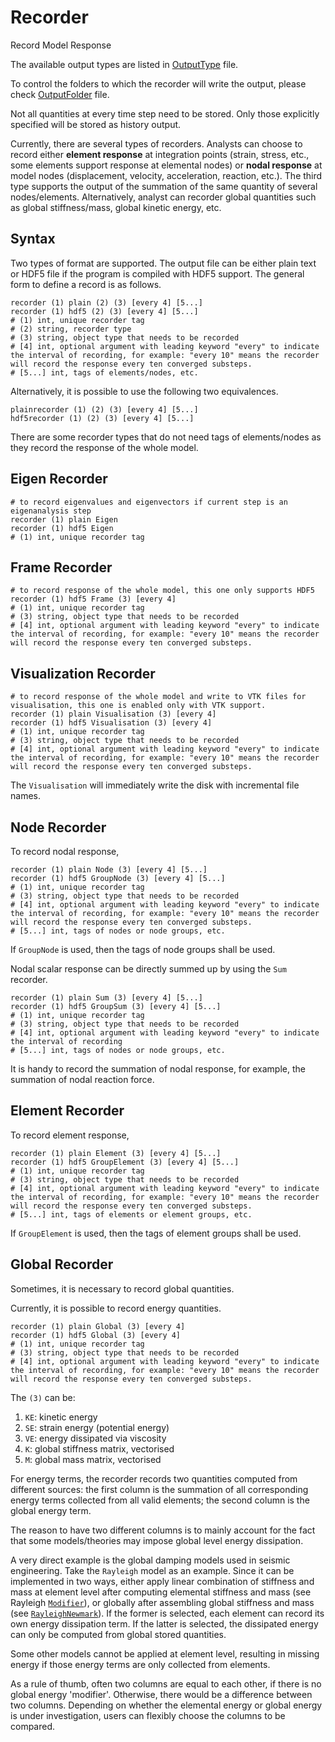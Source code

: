 # Recorder

Record Model Response

The available output types are listed in [OutputType](OutputType.md) file.

To control the folders to which the recorder will write the output, please check [OutputFolder](OutputFolder.md) file.

Not all quantities at every time step need to be stored. Only those explicitly specified will be stored as history
output.

Currently, there are several types of recorders. Analysts can choose to record either **element response** at
integration points (strain, stress, etc., some elements support response at elemental nodes) or **nodal response** at
model nodes (displacement, velocity, acceleration, reaction, etc.). The third type supports the output of the summation
of the same quantity of several nodes/elements. Alternatively, analyst can recorder global quantities such as global
stiffness/mass, global kinetic energy, etc.

## Syntax

Two types of format are supported. The output file can be either plain text or HDF5 file if the program is compiled with
HDF5 support. The general form to define a record is as follows.

```
recorder (1) plain (2) (3) [every 4] [5...]
recorder (1) hdf5 (2) (3) [every 4] [5...]
# (1) int, unique recorder tag
# (2) string, recorder type
# (3) string, object type that needs to be recorded
# [4] int, optional argument with leading keyword "every" to indicate the interval of recording, for example: "every 10" means the recorder will record the response every ten converged substeps.
# [5...] int, tags of elements/nodes, etc.
```

Alternatively, it is possible to use the following two equivalences.

```
plainrecorder (1) (2) (3) [every 4] [5...]
hdf5recorder (1) (2) (3) [every 4] [5...]
```

There are some recorder types that do not need tags of elements/nodes as they record the response of the whole model.

## Eigen Recorder

```
# to record eigenvalues and eigenvectors if current step is an eigenanalysis step
recorder (1) plain Eigen
recorder (1) hdf5 Eigen
# (1) int, unique recorder tag
```

## Frame Recorder

```
# to record response of the whole model, this one only supports HDF5
recorder (1) hdf5 Frame (3) [every 4]
# (1) int, unique recorder tag
# (3) string, object type that needs to be recorded
# [4] int, optional argument with leading keyword "every" to indicate the interval of recording, for example: "every 10" means the recorder will record the response every ten converged substeps.
```

## Visualization Recorder

```
# to record response of the whole model and write to VTK files for visualisation, this one is enabled only with VTK support.
recorder (1) plain Visualisation (3) [every 4]
recorder (1) hdf5 Visualisation (3) [every 4]
# (1) int, unique recorder tag
# (3) string, object type that needs to be recorded
# [4] int, optional argument with leading keyword "every" to indicate the interval of recording, for example: "every 10" means the recorder will record the response every ten converged substeps.
```

The `Visualisation` will immediately write the disk with incremental file names.

## Node Recorder

To record nodal response,

```
recorder (1) plain Node (3) [every 4] [5...]
recorder (1) hdf5 GroupNode (3) [every 4] [5...]
# (1) int, unique recorder tag
# (3) string, object type that needs to be recorded
# [4] int, optional argument with leading keyword "every" to indicate the interval of recording, for example: "every 10" means the recorder will record the response every ten converged substeps.
# [5...] int, tags of nodes or node groups, etc.
```

If `GroupNode` is used, then the tags of node groups shall be used.

Nodal scalar response can be directly summed up by using the `Sum` recorder.

```text
recorder (1) plain Sum (3) [every 4] [5...]
recorder (1) hdf5 GroupSum (3) [every 4] [5...]
# (1) int, unique recorder tag
# (3) string, object type that needs to be recorded
# [4] int, optional argument with leading keyword "every" to indicate the interval of recording
# [5...] int, tags of nodes or node groups, etc.
```

It is handy to record the summation of nodal response, for example, the summation of nodal reaction force.

## Element Recorder

To record element response,

```
recorder (1) plain Element (3) [every 4] [5...]
recorder (1) hdf5 GroupElement (3) [every 4] [5...]
# (1) int, unique recorder tag
# (3) string, object type that needs to be recorded
# [4] int, optional argument with leading keyword "every" to indicate the interval of recording, for example: "every 10" means the recorder will record the response every ten converged substeps.
# [5...] int, tags of elements or element groups, etc.
```

If `GroupElement` is used, then the tags of element groups shall be used.

## Global Recorder

Sometimes, it is necessary to record global quantities.

Currently, it is possible to record energy quantities.

```
recorder (1) plain Global (3) [every 4]
recorder (1) hdf5 Global (3) [every 4]
# (1) int, unique recorder tag
# (3) string, object type that needs to be recorded
# [4] int, optional argument with leading keyword "every" to indicate the interval of recording, for example: "every 10" means the recorder will record the response every ten converged substeps.
```

The `(3)` can be:

1. `KE`: kinetic energy
2. `SE`: strain energy (potential energy)
3. `VE`: energy dissipated via viscosity
4. `K`: global stiffness matrix, vectorised
5. `M`: global mass matrix, vectorised

For energy terms, the recorder records two quantities computed from different sources: the first column is the summation
of all corresponding energy terms collected from all valid elements; the second column is the global energy term.

The reason to have two different columns is to mainly account for the fact that some models/theories may impose global
level energy dissipation.

A very direct example is the global damping models used in seismic engineering. Take the `Rayleigh` model as an example.
Since it can be implemented in two ways, either apply linear combination of stiffness and mass at element level after
computing elemental stiffness and mass (see Rayleigh [`Modifier`](../Element/Modifier/Modifier.md)), or globally after
assembling global stiffness and mass (see [`RayleighNewmark`](../Integrator/Newmark/RayleighNewmark.md)). If the former
is selected, each element can record its own energy dissipation term. If the latter is selected, the dissipated energy
can only be computed from global stored quantities.

Some other models cannot be applied at element level, resulting in missing energy if those energy terms are only
collected from elements.

As a rule of thumb, often two columns are equal to each other, if there is no global energy 'modifier'. Otherwise, there
would be a difference between two columns. Depending on whether the elemental energy or global energy is under
investigation, users can flexibly choose the columns to be compared.
